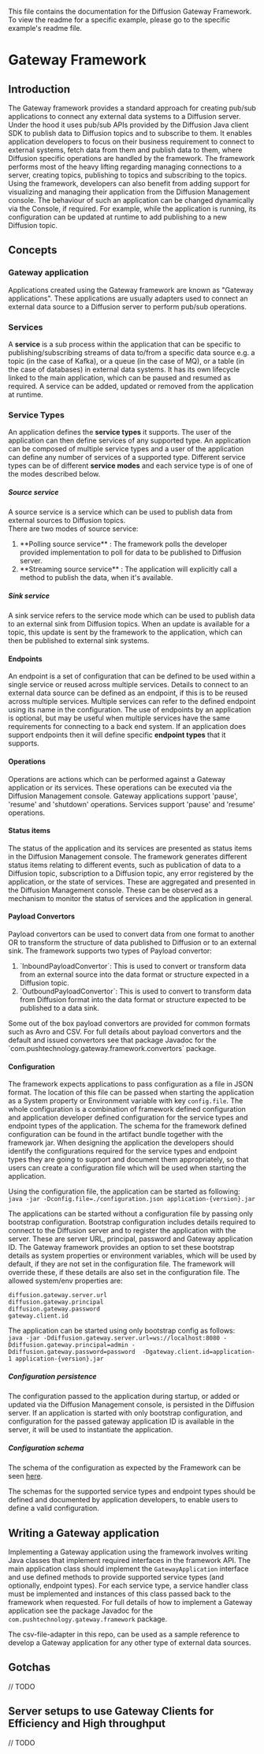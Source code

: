 This file contains the documentation for the Diffusion Gateway Framework. To view the readme for a specific example, please go to the specific example's readme file.

# Gateway Framework

## Introduction
The Gateway framework provides a standard approach for creating pub/sub applications to connect any external data systems to a Diffusion server. Under the hood it uses pub/sub APIs provided by the Diffusion Java client SDK to publish data to Diffusion topics and to subscribe to them. It enables application developers to focus on their business requirement to connect to external systems, fetch data from them and publish data to them, where Diffusion specific operations are handled by the framework. The framework performs most of the heavy lifting regarding managing connections to a server, creating topics, publishing to topics and subscribing to the topics. Using the framework, developers can also benefit from adding support for visualizing and managing their application from the Diffusion Management console. The behaviour of such an application can be changed dynamically via the Console, if required. For example, while the application is running, its configuration can be updated at runtime to add publishing to a new Diffusion topic.

## Concepts 

### Gateway application
Applications created using the Gateway framework are known as "Gateway applications". These applications are usually adapters used to connect an external data source to a Diffusion server to perform pub/sub operations.

### Services
A **service** is a sub process within the application that can be specific to publishing/subscribing streams of data to/from a specific data source e.g. a topic (in the case of Kafka), or a queue (in the case of MQ), or a table (in the case of databases) in external data systems. It has its own lifecycle linked to the main application, which can be paused and resumed as required. A service can be added, updated or removed from the application at runtime.

### Service Types
An application defines the **service types** it supports. The user of the application can then define services of any supported type. An application can be composed of multiple service types and a user of the application can define any number of services of a supported type.  Different service types can be of different **service modes** and each service type is of one of the modes described below.

##### Source service
A source service is a service which can be used to publish data from external sources to Diffusion topics.  
There are two modes of source service:
<ol>
<li>**Polling source service** : The framework polls the developer provided implementation to poll for data to be published to Diffusion server.
</li>
<li>**Streaming source service** : The application will explicitly call a method to publish the data, when it's available.</li>
</ol>

##### Sink service 
A sink service refers to the service mode which can be used to publish data to an external sink from Diffusion topics. When an update is available for a topic, this update is sent by the framework to the application, which can then be published to external sink systems.

#### Endpoints
An endpoint is a set of configuration that can be defined to be used within a single service or reused across multiple services. Details to connect to an external data source can be defined as an endpoint, if this is to be reused across multiple services. Multiple services can refer to the defined endpoint using its name in the configuration. The use of endpoints by an application is optional, but may be useful when multiple services have the same requirements for connecting to a back end system. If an application does support endpoints then it will define specific **endpoint types** that it supports.

#### Operations
Operations are actions which can be performed against a Gateway application or its services. These operations can be executed via the Diffusion Management console. Gateway applications support 'pause', 'resume' and 'shutdown' operations. Services support 'pause' and 'resume' operations.

#### Status items
The status of the application and its services are presented as status items in the Diffusion Management console. The framework generates different status items relating to different events, such as publication of data to a Diffusion topic, subscription to a Diffusion topic, any error registered by the application, or the state of services. These are aggregated and presented in the Diffusion Management console. These can be observed as a mechanism to monitor the status of services and the application in general.

#### Payload Convertors
Payload convertors can be used to convert data from one format to another OR to transform the structure of data published to Diffusion or to an external sink. The framework supports two types of Payload convertor:
<ol>
<li>
`InboundPayloadConvertor`: This is used to convert or transform data from an external source into the data format or structure expected in a Diffusion topic.
</li>  

<li>
`OutboundPayloadConvertor`: This is used to convert to transform data from Diffusion format into the data format or structure expected to be published to a data sink. 
</li>
</ol>
Some out of the box payload convertors are provided for common formats such as Avro and CSV. For full details about payload convertors and the default and issued convertors see that package Javadoc for the `com.pushtechnology.gateway.framework.convertors` package.

#### Configuration
The framework expects applications to pass configuration as a file in JSON format. The location of this file can be passed when starting the application as a System property or Environment variable with key `config.file`. The whole configuration is a combination of framework defined configuration and application developer defined configuration for the service types and endpoint types of the application. The schema for the framework defined configuration can be found in the artifact bundle together with the framework jar. When designing the application the developers should identify the configurations required for the service types and endpoint types they are going to support and document them appropriately, so that users can create a configuration file which will be used when starting the application.

Using the configuration file, the application can be started as following:  
    `java -jar -Dconfig.file=./configuration.json application-{version}.jar`

The applications can be started without a configuration file by passing only bootstrap configuration. Bootstrap configuration includes details required to connect to the Diffusion server and to register the application with the server. These are server URL, principal, password and Gateway application ID. The Gateway framework provides an option to set these bootstrap details as system properties or environment variables, which will be used by default, if they are not set in the configuration file. The framework will override these, if these details are also set in the configuration file. The allowed system/env properties are:  
``` 
diffusion.gateway.server.url  
diffusion.gateway.principal  
diffusion.gateway.password  
gateway.client.id
```
The application can be started using only bootstrap config as follows:  
`java -jar -Ddiffusion.gateway.server.url=ws://localhost:8080 -Ddiffusion.gateway.principal=admin -Ddiffusion.gateway.password=password  -Dgateway.client.id=application-1 application-{version}.jar`

##### Configuration persistence
The configuration passed to the application during startup, or added or updated via the Diffusion Management console, is persisted in the Diffusion server. If an application is started with only bootstrap configuration, and configuration for the passed gateway application ID is available in the server, it will be used to instantiate the application.

##### Configuration schema
The schema of the configuration as expected by the Framework can be seen [here](file://frameworkConfigSchema.json).

The schemas for the supported service types and endpoint types should be defined and documented by application developers, to enable users to define a valid configuration. 

## Writing a Gateway application
Implementing a Gateway application using the framework involves writing Java classes that implement required interfaces in the framework API. The main application class should implement the `GatewayApplication` interface and use defined methods to provide supported service types (and optionally, endpoint types). For each service type, a service handler class must be implemented and instances of this class passed back to the framework when requested. For full details of how to implement a Gateway application see the package Javadoc for the `com.pushtechnology.gateway.framework` package. 

The csv-file-adapter in this repo, can be used as a sample reference to develop a Gateway application for any other type of external data sources. 

## Gotchas
// TODO

## Server setups to use Gateway Clients for Efficiency and High throughput
// TODO